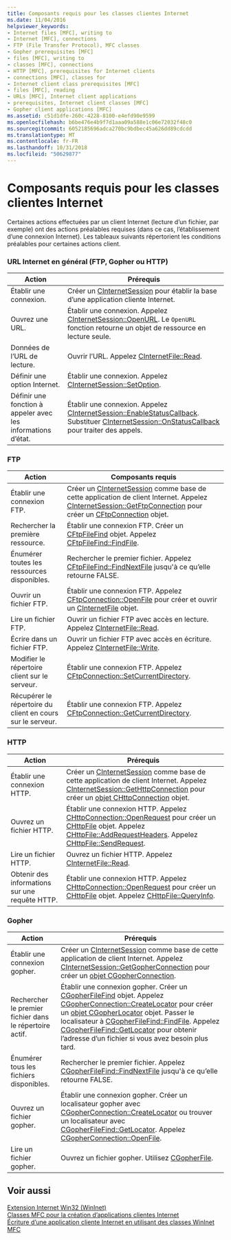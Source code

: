 ```yaml
---
title: Composants requis pour les classes clientes Internet
ms.date: 11/04/2016
helpviewer_keywords:
- Internet files [MFC], writing to
- Internet [MFC], connections
- FTP (File Transfer Protocol), MFC classes
- Gopher prerequisites [MFC]
- files [MFC], writing to
- classes [MFC], connections
- HTTP [MFC], prerequisites for Internet clients
- connections [MFC], classes for
- Internet client class prerequisites [MFC]
- files [MFC], reading
- URLs [MFC], Internet client applications
- prerequisites, Internet client classes [MFC]
- Gopher client applications [MFC]
ms.assetid: c51d1dfe-260c-4228-8100-e4efd90e9599
ms.openlocfilehash: b6be476e4b9f7d1aaa09a588e1c06e72032f48c0
ms.sourcegitcommit: 6052185696adca270bc9bdbec45a626dd89cdcdd
ms.translationtype: MT
ms.contentlocale: fr-FR
ms.lasthandoff: 10/31/2018
ms.locfileid: "50629877"
---
```

# <a name="prerequisites-for-internet-client-classes"></a>Composants requis pour les classes clientes Internet

Certaines actions effectuées par un client Internet (lecture d’un fichier, par exemple) ont des actions préalables requises (dans ce cas, l’établissement d’une connexion Internet). Les tableaux suivants répertorient les conditions préalables pour certaines actions client.

### <a name="general-internet-url-ftp-gopher-or-http"></a>URL Internet en général (FTP, Gopher ou HTTP)

|Action|Prérequis|
|------------|------------------|
|Établir une connexion.|Créer un [CInternetSession](../mfc/reference/cinternetsession-class.md) pour établir la base d’une application cliente Internet.|
|Ouvrez une URL.|Établir une connexion. Appelez [CInternetSession::OpenURL](../mfc/reference/cinternetsession-class.md#openurl). Le `OpenURL` fonction retourne un objet de ressource en lecture seule.|
|Données de l’URL de lecture.|Ouvrir l’URL. Appelez [CInternetFile::Read](../mfc/reference/cinternetfile-class.md#read).|
|Définir une option Internet.|Établir une connexion. Appelez [CInternetSession::SetOption](../mfc/reference/cinternetsession-class.md#setoption).|
|Définir une fonction à appeler avec les informations d’état.|Établir une connexion. Appelez [CInternetSession::EnableStatusCallback](../mfc/reference/cinternetsession-class.md#enablestatuscallback). Substituer [CInternetSession::OnStatusCallback](../mfc/reference/cinternetsession-class.md#onstatuscallback) pour traiter des appels.|

### <a name="ftp"></a>FTP

|Action|Composants requis|
|------------|------------------|
|Établir une connexion FTP.|Créer un [CInternetSession](../mfc/reference/cinternetsession-class.md) comme base de cette application de client Internet. Appelez [CInternetSession::GetFtpConnection](../mfc/reference/cinternetsession-class.md#getftpconnection) pour créer un [CFtpConnection](../mfc/reference/cftpconnection-class.md) objet.|
|Rechercher la première ressource.|Établir une connexion FTP. Créer un [CFtpFileFind](../mfc/reference/cftpfilefind-class.md) objet. Appelez [CFtpFileFind::FindFile](../mfc/reference/cftpfilefind-class.md#findfile).|
|Énumérer toutes les ressources disponibles.|Rechercher le premier fichier. Appelez [CFtpFileFind::FindNextFile](../mfc/reference/cftpfilefind-class.md#findnextfile) jusqu'à ce qu’elle retourne FALSE.|
|Ouvrir un fichier FTP.|Établir une connexion FTP. Appelez [CFtpConnection::OpenFile](../mfc/reference/cftpconnection-class.md#openfile) pour créer et ouvrir un [CInternetFile](../mfc/reference/cinternetfile-class.md) objet.|
|Lire un fichier FTP.|Ouvrir un fichier FTP avec accès en lecture. Appelez [CInternetFile::Read](../mfc/reference/cinternetfile-class.md#read).|
|Écrire dans un fichier FTP.|Ouvrir un fichier FTP avec accès en écriture. Appelez [CInternetFile::Write](../mfc/reference/cinternetfile-class.md#write).|
|Modifier le répertoire client sur le serveur.|Établir une connexion FTP. Appelez [CFtpConnection::SetCurrentDirectory](../mfc/reference/cftpconnection-class.md#setcurrentdirectory).|
|Récupérer le répertoire du client en cours sur le serveur.|Établir une connexion FTP. Appelez [CFtpConnection::GetCurrentDirectory](../mfc/reference/cftpconnection-class.md#getcurrentdirectory).|

### <a name="http"></a>HTTP

|Action|Prérequis|
|------------|------------------|
|Établir une connexion HTTP.|Créer un [CInternetSession](../mfc/reference/cinternetsession-class.md) comme base de cette application de client Internet. Appelez [CInternetSession::GetHttpConnection](../mfc/reference/cinternetsession-class.md#gethttpconnection) pour créer un [objet CHttpConnection](../mfc/reference/chttpconnection-class.md) objet.|
|Ouvrez un fichier HTTP.|Établir une connexion HTTP. Appelez [CHttpConnection::OpenRequest](../mfc/reference/chttpconnection-class.md#openrequest) pour créer un [CHttpFile](../mfc/reference/chttpfile-class.md) objet. Appelez [CHttpFile::AddRequestHeaders](../mfc/reference/chttpfile-class.md#addrequestheaders). Appelez [CHttpFile::SendRequest](../mfc/reference/chttpfile-class.md#sendrequest).|
|Lire un fichier HTTP.|Ouvrez un fichier HTTP. Appelez [CInternetFile::Read](../mfc/reference/cinternetfile-class.md#read).|
|Obtenir des informations sur une requête HTTP.|Établir une connexion HTTP. Appelez [CHttpConnection::OpenRequest](../mfc/reference/chttpconnection-class.md#openrequest) pour créer un [CHttpFile](../mfc/reference/chttpfile-class.md) objet. Appelez [CHttpFile::QueryInfo](../mfc/reference/chttpfile-class.md#queryinfo).|

### <a name="gopher"></a>Gopher

|Action|Prérequis|
|------------|------------------|
|Établir une connexion gopher.|Créer un [CInternetSession](../mfc/reference/cinternetsession-class.md) comme base de cette application de client Internet. Appelez [CInternetSession::GetGopherConnection](../mfc/reference/cinternetsession-class.md#getgopherconnection) pour créer un [objet CGopherConnection](../mfc/reference/cgopherconnection-class.md).|
|Rechercher le premier fichier dans le répertoire actif.|Établir une connexion gopher. Créer un [CGopherFileFind](../mfc/reference/cgopherfilefind-class.md) objet. Appelez [CGopherConnection::CreateLocator](../mfc/reference/cgopherconnection-class.md#createlocator) pour créer un [objet CGopherLocator](../mfc/reference/cgopherlocator-class.md) objet. Passer le localisateur à [CGopherFileFind::FindFile](../mfc/reference/cgopherfilefind-class.md#findfile). Appelez [CGopherFileFind::GetLocator](../mfc/reference/cgopherfilefind-class.md#getlocator) pour obtenir l’adresse d’un fichier si vous avez besoin plus tard.|
|Énumérer tous les fichiers disponibles.|Rechercher le premier fichier. Appelez [CGopherFileFind::FindNextFile](../mfc/reference/cgopherfilefind-class.md#findnextfile) jusqu'à ce qu’elle retourne FALSE.|
|Ouvrez un fichier gopher.|Établir une connexion gopher. Créer un localisateur gopher avec [CGopherConnection::CreateLocator](../mfc/reference/cgopherconnection-class.md#createlocator) ou trouver un localisateur avec [CGopherFileFind::GetLocator](../mfc/reference/cgopherfilefind-class.md#getlocator). Appelez [CGopherConnection::OpenFile](../mfc/reference/cgopherconnection-class.md#openfile).|
|Lire un fichier gopher.|Ouvrez un fichier gopher. Utilisez [CGopherFile](../mfc/reference/cgopherfile-class.md).|

## <a name="see-also"></a>Voir aussi

[Extension Internet Win32 (WinInet)](../mfc/win32-internet-extensions-wininet.md)<br/>
[Classes MFC pour la création d’applications clientes Internet](../mfc/mfc-classes-for-creating-internet-client-applications.md)<br/>
[Écriture d’une application cliente Internet en utilisant des classes WinInet MFC](../mfc/writing-an-internet-client-application-using-mfc-wininet-classes.md)
